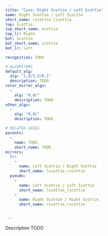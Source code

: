 ```yaml
---
title: "Case: Right Scottie / Left Scottie"
name: Right Scottie / Left Scottie
short_name: rscottie_lscottie
top: Scottie
top_short_name: scottie
top_lr: Right
bot: Scottie
bot_short_name: scottie
bot_lr: Left

recognition: TODO

# ALGORITHMS
default_alg:
  alg: "1,0/5,5/0,1"
  description: TODO
color_mirror_algs:
  -
    alg: "0,0/"
    description: TODO
other_algs:
  -
    alg: "0,0/"
    description: TODO

# RELATED CASES
parents:
  -
    name: TODO
    short_name: TODO
mirrors:
  lr:
    -
      name: Left Scottie / Right Scottie
      short_name: lscottie_rscottie
  pseudo:
    -
      name: Left Scottie / Left Scottie
      short_name: lscottie_lscottie
    -
      name: Right Scottie / Right Scottie
      short_name: rscottie_rscottie


---
```


Description TODO


